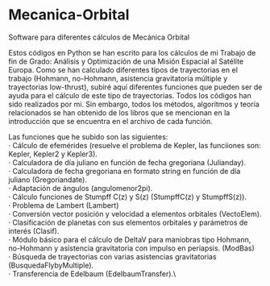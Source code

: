 # Mecanica-Orbital
Software para diferentes cálculos de Mecánica Orbital

Estos códigos en Python se han escrito para los cálculos de mi Trabajo de fin de Grado: Análisis y Optimización de una Misión Espacial al Satélite Europa. Como se han calculado diferentes tipos de trayectorias en el trabajo (Hohmann, no-Hohmann, asistencia gravitatoria múltiple y trayectorias low-thrust), subiré aquí diferentes funciones que pueden ser de ayuda para el cálculo de este tipo de trayectorias. Todos los códigos han sido realizados por mi. Sin embargo, todos los métodos, algoritmos y teoría relacionados se han obtenido de los libros que se mencionan en la introducción que se encuentra en el archivo de cada función.

Las funciones que he subido son las siguientes:\
	· Cálculo de efemérides (resuelve el problema de Kepler, las funciiones son: Kepler, Kepler2 y Kepler3).\
	· Calculadora de día juliano en función de fecha gregoriana (Julianday).\
	· Calculadora de fecha gregoriana en formato string en función de día juliano (Gregoriandate).\
	· Adaptación de ángulos (angulomenor2pi).\
	· Cálculo funciones de Stumpff C(z) y S(z) (StumpffC(z) y StumpffS(z)).\
	· Problema de Lambert (Lambert)\
	· Conversión vector posición y velocidad a elementos orbitales (VectoElem).\
	· Clasificación de planetas con sus elementos orbitales y parámetros de interés (Clasif).\
	· Módulo básico para el cálculo de DeltaV para maniobras tipo Hohmann, no-Hohmann y asistencia gravitatoria con impulso en periapsis. 		(ModBas)\
	· Búsqueda de trayectorias con varias asistencias gravitatorias (BusquedaFlybyMultiple).\
	· Transferencia de Edelbaum (EdelbaumTransfer).\

